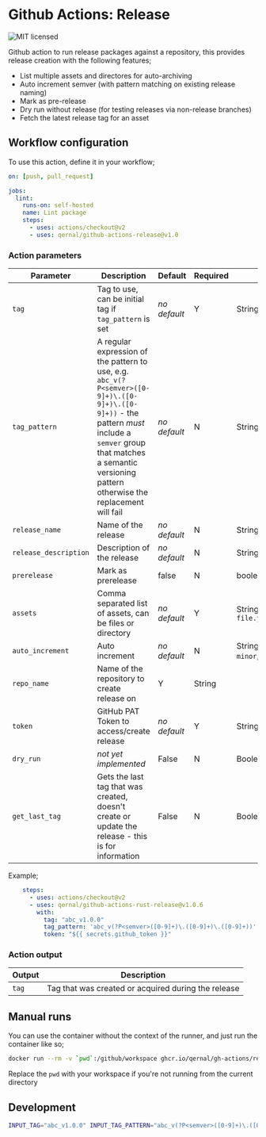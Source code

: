 # Github Actions: Release

![MIT licensed](https://img.shields.io/badge/license-MIT-blue.svg)

Github action to run release packages against a repository, this provides release creation with the following features;

- List multiple assets and directores for auto-archiving
- Auto increment semver (with pattern matching on existing release naming)
- Mark as pre-release
- Dry run without release (for testing releases via non-release branches)
- Fetch the latest release tag for an asset

## Workflow configuration

To use this action, define it in your workflow;

```yaml
on: [push, pull_request]

jobs:
  lint:
    runs-on: self-hosted
    name: Lint package
    steps:
      - uses: actions/checkout@v2
      - uses: qernal/github-actions-release@v1.0
```

### Action parameters

| Parameter | Description | Default | Required | Values |
| ---- | ---- | ---- | ---- | ---- |
| `tag` | Tag to use, can be initial tag if `tag_pattern` is set | _no default_ | Y | String |
| `tag_pattern` | A regular expression of the pattern to use, e.g. `abc_v(?P<semver>([0-9]+)\.([0-9]+)\.([0-9]+))` - the pattern *must* include a `semver` group that matches a semantic versioning pattern otherwise the replacement will fail | _no default_ | N | String |
| `release_name` | Name of the release | _no default_ | N | String |
| `release_description` | Description of the release | _no default_ | N | String |
| `prerelease` | Mark as prerelease | false | N | boolean |
| `assets` | Comma separated list of assets, can be files or directory | _no default_ | Y | String, e.g. `file.yaml,file2.yaml,charts` |
| `auto_increment` | Auto increment | _no default_ | N | String, values are; `major`, `minor`, `patch` |
| `repo_name` | Name of the repository to create release on | Y | String |
| `token` | GitHub PAT Token to access/create release | _no default_ | Y | String |
| `dry_run` | _not yet implemented_ | False | N | Boolean |
| `get_last_tag` | Gets the last tag that was created, doesn't create or update the release - this is for information | False | N | Boolean |

Example;

```yaml
    steps:
      - uses: actions/checkout@v2
      - uses: qernal/github-actions-rust-release@v1.0.6
        with:
          tag: "abc_v1.0.0"
          tag_pattern: 'abc_v(?P<semver>([0-9]+)\.([0-9]+)\.([0-9]+))'
          token: "${{ secrets.github_token }}"
```

### Action output

| Output | Description |
| ---- | ---- |
| `tag` | Tag that was created or acquired during the release |

## Manual runs

You can use the container without the context of the runner, and just run the container like so;

```bash
docker run --rm -v `pwd`:/github/workspace ghcr.io/qernal/gh-actions/release-x86_64:main
```

Replace the `pwd` with your workspace if you're not running from the current directory

## Development

```bash
INPUT_TAG="abc_v1.0.0" INPUT_TAG_PATTERN="abc_v(?P<semver>([0-9]+)\.([0-9]+)\.([0-9]+))" INPUT_ASSETS="./example-assets" INPUT_AUTO_INCREMENT="minor" INPUT_REPO_NAME="my-user/releases-repo" INPUT_TOKEN="xxxx" python3 ./src/release.py
```